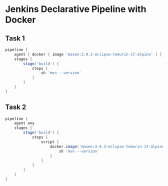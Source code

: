# Jenkins Declarative Pipeline with Docker


## Task 1

```Groovy
pipeline {
    agent { docker { image 'maven:3.9.3-eclipse-temurin-17-alpine' } }
    stages {
        stage('build') {
            steps {
                sh 'mvn --version'
            }
        }
    }
}

```


## Task 2

```Groovy
pipeline {
    agent any
    stages {
        stage('build') {
            steps {
                script {
                    docker.image('maven:3.9.3-eclipse-temurin-17-alpine').inside {
                        sh 'mvn --version'
                    }
                }
            }
        }
    }
}

```
